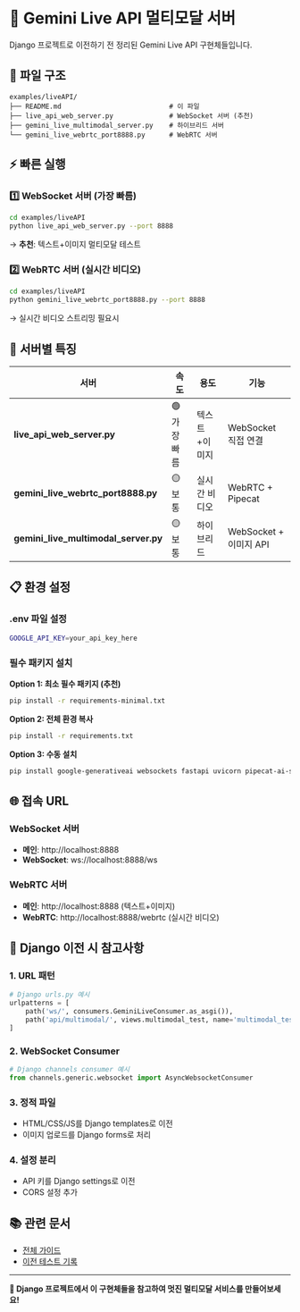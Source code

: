 # 🚀 Gemini Live API 멀티모달 서버

Django 프로젝트로 이전하기 전 정리된 Gemini Live API 구현체들입니다.

## 📁 파일 구조

```
examples/liveAPI/
├── README.md                           # 이 파일
├── live_api_web_server.py              # WebSocket 서버 (추천)
├── gemini_live_multimodal_server.py    # 하이브리드 서버
└── gemini_live_webrtc_port8888.py      # WebRTC 서버
```

## ⚡ 빠른 실행

### 1️⃣ WebSocket 서버 (가장 빠름)
```bash
cd examples/liveAPI
python live_api_web_server.py --port 8888
```
→ **추천**: 텍스트+이미지 멀티모달 테스트

### 2️⃣ WebRTC 서버 (실시간 비디오)
```bash
cd examples/liveAPI
python gemini_live_webrtc_port8888.py --port 8888
```
→ 실시간 비디오 스트리밍 필요시

## 🎯 서버별 특징

| 서버 | 속도 | 용도 | 기능 |
|------|------|------|------|
| **live_api_web_server.py** | 🟢 가장 빠름 | 텍스트+이미지 | WebSocket 직접 연결 |
| **gemini_live_webrtc_port8888.py** | 🟡 보통 | 실시간 비디오 | WebRTC + Pipecat |
| **gemini_live_multimodal_server.py** | 🟡 보통 | 하이브리드 | WebSocket + 이미지 API |

## 📋 환경 설정

### .env 파일 설정
```bash
GOOGLE_API_KEY=your_api_key_here
```

### 필수 패키지 설치

**Option 1: 최소 필수 패키지 (추천)**
```bash
pip install -r requirements-minimal.txt
```

**Option 2: 전체 환경 복사**
```bash
pip install -r requirements.txt
```

**Option 3: 수동 설치**
```bash
pip install google-generativeai websockets fastapi uvicorn pipecat-ai-small-webrtc-prebuilt pillow python-dotenv
```

## 🌐 접속 URL

### WebSocket 서버
- **메인**: http://localhost:8888
- **WebSocket**: ws://localhost:8888/ws

### WebRTC 서버
- **메인**: http://localhost:8888 (텍스트+이미지)
- **WebRTC**: http://localhost:8888/webrtc (실시간 비디오)

## 🔧 Django 이전 시 참고사항

### 1. URL 패턴
```python
# Django urls.py 예시
urlpatterns = [
    path('ws/', consumers.GeminiLiveConsumer.as_asgi()),
    path('api/multimodal/', views.multimodal_test, name='multimodal_test'),
]
```

### 2. WebSocket Consumer
```python
# Django channels consumer 예시
from channels.generic.websocket import AsyncWebsocketConsumer
```

### 3. 정적 파일
- HTML/CSS/JS를 Django templates로 이전
- 이미지 업로드를 Django forms로 처리

### 4. 설정 분리
- API 키를 Django settings로 이전
- CORS 설정 추가

## 📚 관련 문서

- [전체 가이드](../docs/gemini-live-multimodal-guide.md)
- [이전 테스트 기록](../docs/live-api-websocket-test-guide.md)

---

**🎉 Django 프로젝트에서 이 구현체들을 참고하여 멋진 멀티모달 서비스를 만들어보세요!**